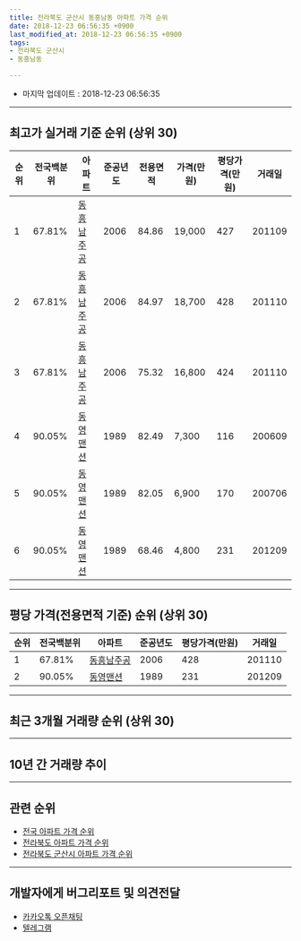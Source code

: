 ```yaml
---
title: 전라북도 군산시 동흥남동 아파트 가격 순위
date: 2018-12-23 06:56:35 +0900
last_modified_at: 2018-12-23 06:56:35 +0900
tags:
- 전라북도 군산시
- 동흥남동

---
```


* 마지막 업데이트 : 2018-12-23 06:56:35

---

## 최고가 실거래 기준 순위 (상위 30)


|순위|전국백분위|아파트|준공년도|전용면적|가격(만원)|평당가격(만원)|거래일|
|---|---|---|---|---|---|---|---|
|1|67.81%|[동흥남주공](https://search.naver.com/search.naver?query=%EC%A0%84%EB%9D%BC%EB%B6%81%EB%8F%84+%EA%B5%B0%EC%82%B0%EC%8B%9C+%EB%8F%99%ED%9D%A5%EB%82%A8%EB%8F%99+%EB%8F%99%ED%9D%A5%EB%82%A8%EC%A3%BC%EA%B3%B5)|2006|84.86|19,000|427|201109|
|2|67.81%|[동흥남주공](https://search.naver.com/search.naver?query=%EC%A0%84%EB%9D%BC%EB%B6%81%EB%8F%84+%EA%B5%B0%EC%82%B0%EC%8B%9C+%EB%8F%99%ED%9D%A5%EB%82%A8%EB%8F%99+%EB%8F%99%ED%9D%A5%EB%82%A8%EC%A3%BC%EA%B3%B5)|2006|84.97|18,700|428|201110|
|3|67.81%|[동흥남주공](https://search.naver.com/search.naver?query=%EC%A0%84%EB%9D%BC%EB%B6%81%EB%8F%84+%EA%B5%B0%EC%82%B0%EC%8B%9C+%EB%8F%99%ED%9D%A5%EB%82%A8%EB%8F%99+%EB%8F%99%ED%9D%A5%EB%82%A8%EC%A3%BC%EA%B3%B5)|2006|75.32|16,800|424|201110|
|4|90.05%|[동영맨션](https://search.naver.com/search.naver?query=%EC%A0%84%EB%9D%BC%EB%B6%81%EB%8F%84+%EA%B5%B0%EC%82%B0%EC%8B%9C+%EB%8F%99%ED%9D%A5%EB%82%A8%EB%8F%99+%EB%8F%99%EC%98%81%EB%A7%A8%EC%85%98)|1989|82.49|7,300|116|200609|
|5|90.05%|[동영맨션](https://search.naver.com/search.naver?query=%EC%A0%84%EB%9D%BC%EB%B6%81%EB%8F%84+%EA%B5%B0%EC%82%B0%EC%8B%9C+%EB%8F%99%ED%9D%A5%EB%82%A8%EB%8F%99+%EB%8F%99%EC%98%81%EB%A7%A8%EC%85%98)|1989|82.05|6,900|170|200706|
|6|90.05%|[동영맨션](https://search.naver.com/search.naver?query=%EC%A0%84%EB%9D%BC%EB%B6%81%EB%8F%84+%EA%B5%B0%EC%82%B0%EC%8B%9C+%EB%8F%99%ED%9D%A5%EB%82%A8%EB%8F%99+%EB%8F%99%EC%98%81%EB%A7%A8%EC%85%98)|1989|68.46|4,800|231|201209|


---

## 평당 가격(전용면적 기준) 순위 (상위 30)


|순위|전국백분위|아파트|준공년도|평당가격(만원)|거래일|
|---|---|---|---|---|---|
|1|67.81%|[동흥남주공](https://search.naver.com/search.naver?query=%EC%A0%84%EB%9D%BC%EB%B6%81%EB%8F%84+%EA%B5%B0%EC%82%B0%EC%8B%9C+%EB%8F%99%ED%9D%A5%EB%82%A8%EB%8F%99+%EB%8F%99%ED%9D%A5%EB%82%A8%EC%A3%BC%EA%B3%B5)|2006|428|201110|
|2|90.05%|[동영맨션](https://search.naver.com/search.naver?query=%EC%A0%84%EB%9D%BC%EB%B6%81%EB%8F%84+%EA%B5%B0%EC%82%B0%EC%8B%9C+%EB%8F%99%ED%9D%A5%EB%82%A8%EB%8F%99+%EB%8F%99%EC%98%81%EB%A7%A8%EC%85%98)|1989|231|201209|


---

## 최근 3개월 거래량 순위 (상위 30)


<div style="width:100%;">
    <canvas id="deal_count_ranking" height="250"></canvas>
</div>


<script>
new Chart(document.getElementById("deal_count_ranking"), {
    type: 'horizontalBar',
    data: {
        labels: ['동흥남주공'],
        datasets: [{
            label: '실거래 수',
            data: [1],
            borderColor: "rgba(255, 0, 128, 1)",
            backgroundColor: "rgba(255, 0, 128, 0.5)",
            fill: false,
        }]
    },
    options: {
        responsive: true,
        title: {
            display: true,
            text: '최근 3개월 거래량 순위'
        },
        tooltips: {
            mode: 'index',
            intersect: false,
            callbacks: {
                title: function(tooltipItems, data) {
                    return "실거래 수:";
                },
                label: function(tooltipItem, data) {
                    return data.labels[tooltipItem.index] + ": " + tooltipItem.xLabel;
                }
            }
        },
        hover: {
            mode: 'nearest',
            intersect: true
        },
        scales: {
            xAxes: [{
                display: true,
                scaleLabel: {
                    display: true,
                    labelString: '실거래 수'
                },
                ticks: {
                    suggestedMin: 0,
                }
            }],
            yAxes: [{
                display: true,
                ticks: {
                    autoSkip: false,
                    callback: function(value, index, values) {
                        if (value.length > 15)
                            return value.substr(0, 13) + "...";
                        else
                            return value;
                    }
                },
                scaleLabel: {
                    display: false,
                }
            }]
        }
    }
});

</script>


---

## 10년 간 거래량 추이


<div style="width:100%;">
    <canvas id="deal_progress" height="250"></canvas>
</div>

<script>
new Chart(document.getElementById("deal_progress"), {
    type: 'line',
    data: {
        labels: ['200812','200901','200902','200903','200904','200905','200906','200907','200908','200909','200910','200911','200912','201001','201002','201003','201004','201005','201006','201007','201008','201009','201010','201011','201012','201101','201102','201103','201104','201105','201106','201107','201108','201109','201110','201111','201112','201201','201202','201203','201204','201205','201206','201207','201208','201209','201210','201211','201212','201301','201302','201303','201304','201305','201306','201307','201308','201309','201310','201311','201312','201401','201402','201403','201404','201405','201406','201407','201408','201409','201410','201411','201412','201501','201502','201503','201504','201505','201506','201507','201508','201509','201510','201511','201512','201601','201602','201603','201604','201605','201606','201607','201608','201609','201610','201611','201612','201701','201702','201703','201704','201705','201706','201707','201708','201709','201710','201711','201712','201801','201802','201803','201804','201805','201806','201807','201808','201809','201810','201811','201812'],
        datasets: [{
            label: '실거래 수',
            pointRadius: 1,
            data: [0, 0, 0, 1, 0, 0, 1, 0, 0, 0, 0, 0, 0, 0, 0, 0, 0, 0, 0, 0, 0, 0, 0, 0, 0, 0, 0, 0, 0, 0, 0, 1, 0, 15, 38, 3, 8, 2, 1, 2, 0, 0, 3, 0, 0, 2, 3, 1, 3, 0, 1, 3, 0, 1, 1, 0, 2, 2, 2, 5, 1, 1, 1, 3, 0, 1, 0, 2, 2, 2, 2, 0, 1, 0, 1, 3, 3, 3, 6, 0, 2, 1, 1, 3, 2, 1, 2, 2, 2, 1, 0, 1, 1, 0, 0, 1, 1, 1, 0, 2, 2, 2, 3, 1, 1, 2, 0, 0, 0, 2, 1, 1, 0, 1, 2, 2, 0, 0, 0, 1, 0],
            borderColor: "rgba(255, 201, 14, 1)",
            backgroundColor: "rgba(255, 201, 14, 0.5)",
            fill: true,
        }]
    },
    options: {
        responsive: true,
        title: {
            display: true,
            text: '10년간 거래량 추이'
        },
        tooltips: {
            mode: 'index',
            intersect: false,
        },
        hover: {
            mode: 'nearest',
            intersect: true
        },
        scales: {
            xAxes: [{
                display: true,
                scaleLabel: {
                    display: true,
                    labelString: '년/월'
                }
            }],
            yAxes: [{
                display: true,
                ticks: {
                    suggestedMin: 0,
                },
                scaleLabel: {
                    display: true,
                    labelString: '실거래 수'
                }
            }]
        }
    }
});

</script>


---

## 관련 순위

- [전국 아파트 가격 순위](https://inasie.github.io/apt-ranking/전국)
- [전라북도 아파트 가격 순위](https://inasie.github.io/apt-ranking/전라북도)
- [전라북도 군산시 아파트 가격 순위](https://inasie.github.io/apt-ranking/전라북도-군산시)


---

## 개발자에게 버그리포트 및 의견전달

- [카카오톡 오픈채팅](https://open.kakao.com/o/gLJUAP4)
- [텔레그램](https://t.me/inasie)


